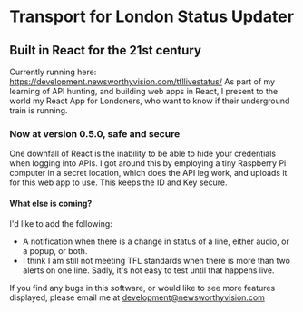 # Transport for London Status Updater
## Built in React for the 21st century
Currently running here: https://development.newsworthyvision.com/tfllivestatus/
As part of my learning of API hunting, and building web apps in React, I present to the world my React App for Londoners, who want to know if their underground train is running.

### Now at version 0.5.0, safe and secure

One downfall of React is the inability to be able to hide your credentials when logging into APIs. I got around this by employing a tiny Raspberry Pi computer in a secret location, which does the API leg work, and uploads it for this web app to use. This keeps the ID and Key secure.

#### What else is coming?

I'd like to add the following:

- A notification when there is a change in status of a line, either audio, or a popup, or both.
- I think I am still not meeting TFL standards when there is more than two alerts on one line. Sadly, it's not easy to test until that happens live.

If you find any bugs in this software, or would like to see more features displayed, please email me at development@newsworthyvision.com

